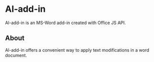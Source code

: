 # Al-add-in

Al-add-in is an MS-Word add-in created with Office JS API.

## About

Al-add-in offers a convenient way to apply text modifications in a word document.
